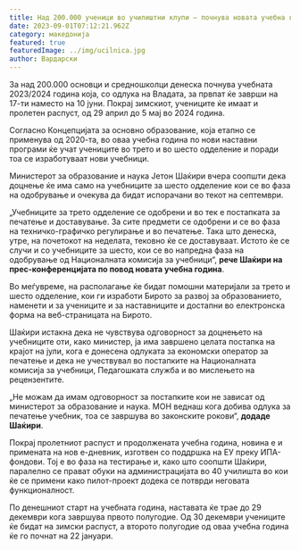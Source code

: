 ```yaml
---
title: Над 200.000 ученици во училиштни клупи – почнува новата учебна година
date: 2023-09-01T07:12:21.962Z
category: македонија
featured: true
featuredImage: ../img/ucilnica.jpg
author: Вардарски
---
```

<!--StartFragment-->

За над 200.000 основци и средношколци денеска почнува учебната 2023/2024 година која, со одлука на Владата, за првпат ќе заврши на 17-ти наместо на 10 јуни. Покрај зимскиот, учениците ќе имаат и пролетен распуст, од 29 април до 5 мај во 2024 година.

Согласно Концепцијата за основно образование, која етапно се применува од 2020-та, во оваа учебна година по нови наставни програми ќе учат учениците во трето и во шесто одделение и поради тоа се изработуваат нови учебници.

Министерот за образование и наука Јетон Шаќири вчера соопшти дека доцнење ќе има само на учебниците за шесто одделение кои се во фаза на одобрување и очекува да бидат испорачани во текот на септември.

„Учебниците за трето одделение се одобрени и во тек е постапката за печатење и доставување. За сите предмети се одобрени и се во фаза на техничко-графичко регулирање и во печатење. Така што денеска, утре, на почетокот на неделата, тековно ќе се доставуваат. Истото ќе се случи и со учебниците за шесто, кои се во напредна фаза на одобрување од Националната комисија за учебници“, **рече Шаќири на прес-конференцијата по повод новата учебна година**.

Во меѓувреме, на располагање ќе бидат помошни материјали за трето и шесто одделение, кои ги изработи Бирото за развој за образованието, наменети и за учениците и за наставниците и достапни во електронска форма на веб-страницата на Бирото.

Шаќири истакна дека не чувствува одговорност за доцнењето на учебниците оти, како министер, ја има завршено целата постапка на крајот на јули, кога е донесена одлуката за економски оператор за печатење и дека не учествувал во постапките на Националната комисија за учебници, Педагошката служба и во мислењето на рецензентите.

„Не можам да имам одговорност за постапките кои не зависат од министерот за образование и наука. МОН веднаш кога добива одлука за печатење учебник, тоа се завршува во законските рокови“, **додаде Шаќири**.

Покрај пролетниот распуст и продолжената учебна година, новина е и примената на нов е-дневник, изготвен со поддршка на ЕУ преку ИПА-фондови. Тој е во фаза на тестирање и, како што соопшти Шаќири, паралелно се прават обуки на администрацијата во 40 училишта во кои ќе се примени како пилот-проект додека се потврди неговата функционалност.

По денешниот старт на учебната година, наставата ќе трае до 29 декември кога завршува првото полугодие. Од 30 декември учениците ќе бидат на зимски распуст, а второто полугодие од оваа учебна година ќе го почнат на 22 јануари.

<!--EndFragment-->